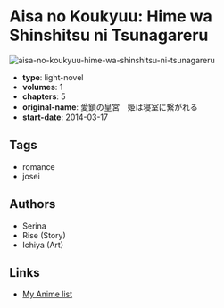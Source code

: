 # Aisa no Koukyuu: Hime wa Shinshitsu ni Tsunagareru

![aisa-no-koukyuu-hime-wa-shinshitsu-ni-tsunagareru](https://cdn.myanimelist.net/images/manga/1/183599.jpg)

-   **type**: light-novel
-   **volumes**: 1
-   **chapters**: 5
-   **original-name**: 愛鎖の皇宮　姫は寝室に繋がれる
-   **start-date**: 2014-03-17

## Tags

-   romance
-   josei

## Authors

-   Serina
-   Rise (Story)
-   Ichiya (Art)

## Links

-   [My Anime list](https://myanimelist.net/manga/101392/Aisa_no_Koukyuu__Hime_wa_Shinshitsu_ni_Tsunagareru)
